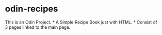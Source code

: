 # odin-recipes
This is an Odin Project.
    * A Simple Recipe Book just with HTML.
    * Consist of 3 pages linked to the main page.
